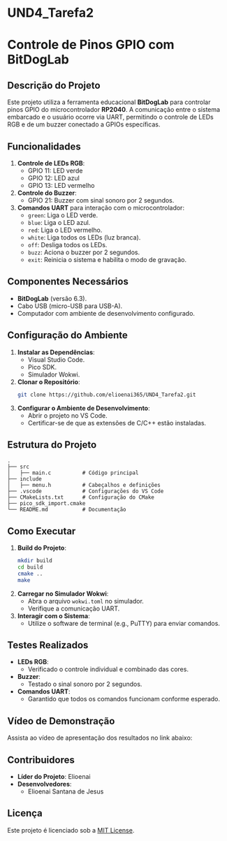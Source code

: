 # UND4_Tarefa2

# Controle de Pinos GPIO com BitDogLab

## Descrição do Projeto
Este projeto utiliza a ferramenta educacional **BitDogLab** para controlar pinos GPIO do microcontrolador **RP2040**. A comunicação entre o sistema embarcado e o usuário ocorre via UART, permitindo o controle de LEDs RGB e de um buzzer conectado a GPIOs específicas.

## Funcionalidades
1. **Controle de LEDs RGB**:
   - GPIO 11: LED verde
   - GPIO 12: LED azul
   - GPIO 13: LED vermelho
2. **Controle do Buzzer**:
   - GPIO 21: Buzzer com sinal sonoro por 2 segundos.
3. **Comandos UART** para interação com o microcontrolador:
   - `green`: Liga o LED verde.
   - `blue`: Liga o LED azul.
   - `red`: Liga o LED vermelho.
   - `white`: Liga todos os LEDs (luz branca).
   - `off`: Desliga todos os LEDs.
   - `buzz`: Aciona o buzzer por 2 segundos.
   - `exit`: Reinicia o sistema e habilita o modo de gravação.

## Componentes Necessários
- **BitDogLab** (versão 6.3).
- Cabo USB (micro-USB para USB-A).
- Computador com ambiente de desenvolvimento configurado.

## Configuração do Ambiente
1. **Instalar as Dependências**:
   - Visual Studio Code.
   - Pico SDK.
   - Simulador Wokwi.
2. **Clonar o Repositório**:
   ```bash
   git clone https://github.com/elioenai365/UND4_Tarefa2.git
      ```
3. **Configurar o Ambiente de Desenvolvimento**:
   - Abrir o projeto no VS Code.
   - Certificar-se de que as extensões de C/C++ estão instaladas.

## Estrutura do Projeto
```
.
├── src
│   ├── main.c          # Código principal
├── include
│   ├── menu.h          # Cabeçalhos e definições
├── .vscode             # Configurações do VS Code
├── CMakeLists.txt      # Configuração do CMake
├── pico_sdk_import.cmake
└── README.md           # Documentação
```

## Como Executar
1. **Build do Projeto**:
   ```bash
   mkdir build
   cd build
   cmake ..
   make
   ```
2. **Carregar no Simulador Wokwi**:
   - Abra o arquivo `wokwi.toml` no simulador.
   - Verifique a comunicação UART.
3. **Interagir com o Sistema**:
   - Utilize o software de terminal (e.g., PuTTY) para enviar comandos.

## Testes Realizados
- **LEDs RGB**:
  - Verificado o controle individual e combinado das cores.
- **Buzzer**:
  - Testado o sinal sonoro por 2 segundos.
- **Comandos UART**:
  - Garantido que todos os comandos funcionam conforme esperado.

## Vídeo de Demonstração
Assista ao vídeo de apresentação dos resultados no link abaixo:


## Contribuidores
- **Líder do Projeto**: Elioenai
- **Desenvolvedores**:
  - Elioenai Santana de Jesus
## Licença
Este projeto é licenciado sob a [MIT License](LICENSE).
